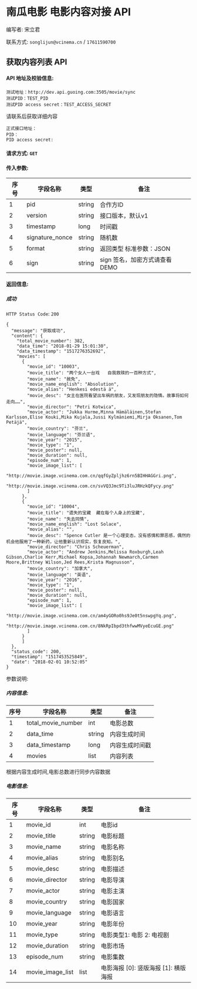 # 南瓜电影 电影内容对接 API

编写者: 宋立君 

联系方式: `songlijun@vcinema.cn` / `17611590700`


## 获取内容列表 API

#### API 地址及校验信息: 

```
测试地址：http://dev.api.guoing.com:3505/movie/sync
测试PID：TEST_PID
测试PID access secret：TEST_ACCESS_SECRET
```

请联系后获取详细内容

```
正式接口地址：
PID：
PID access secret:
```

#### 请求方式: `GET`

#### 传入参数:

序号  | 字段名称 |   类型   | 备注
---- | ------- | ------ | -----
  1  |  pid    | string  | 合作方ID
  2  | version | string | 接口版本，默认v1
  3  | timestamp | long   | 时间戳
  4  | signature_nonce  | string | 随机数
  5  | format    | string |  返回类型 标准参数：JSON
  6  | sign | string | sign 签名，加密方式请查看DEMO


#### 返回信息:

##### 成功

`HTTP Status Code`: `200`

```
{
  "message": "获取成功",
  "content": {
    "total_movie_number": 382,
    "data_time": "2018-01-29 15:01:30",
    "data_timestamp": "1517276352692",
    "movies": [
      {
        "movie_id": "10003",
        "movie_title": "两个女人一台戏   自我救赎的一百种方式",
        "movie_name": "赦免",
        "movie_name_english": "Absolution",
        "movie_alias": "Henkesi edestä ä",
        "movie_desc": "女主在医院看望出车祸的朋友，又发现朋友的隐情。故事将如何走向……",
        "movie_director": "Petri Kotwica",
        "movie_actor": "Jukka Hurme,Minna Hämäläinen,Stefan Karlsson,Elise Kouki,Mika Kujala,Jussi Kylmäniemi,Mirja Oksanen,Tom Petäjä",
        "movie_country": "芬兰",
        "movie_language": "芬兰语",
        "movie_year": "2015",
        "movie_type": "1",
        "movie_poster": null,
        "movie_duration": null,
        "episode_num": 1,
        "movie_image_list": [
          "http://movie.image.vcinema.com.cn/qqfGyZpljhz6rn5BIHHAGGri.png",
          "http://movie.image.vcinema.com.cn/svVQ3Jmc9Ti3luJRHzkQFycy.png"
        ]
      },
      {
        "movie_id": "10004",
        "movie_title": "遗失的宝藏  藏在每个人身上的宝藏",
        "movie_name": "失去同情",
        "movie_name_english": "Lost Solace",
        "movie_alias": "",
        "movie_desc": "Spence Cutler 是一个心理变态，没有感情和罪恶感，偶然的机会他服用了一种新药，让他重新认识现实，恢复良知。",
        "movie_director": "Chris Scheuerman",
        "movie_actor": "Andrew Jenkins,Melissa Roxburgh,Leah Gibson,Charlie Kerr,Michael Kopsa,Johannah Newmarch,Carmen Moore,Brittney Wilson,Jed Rees,Krista Magnusson",
        "movie_country": "加拿大",
        "movie_language": "英语",
        "movie_year": "2016",
        "movie_type": "1",
        "movie_poster": null,
        "movie_duration": null,
        "episode_num": 1,
        "movie_image_list": [
          "http://movie.image.vcinema.com.cn/am4yGORo0hs9Je0t5nswpgYq.png",
          "http://movie.image.vcinema.com.cn/8NkRpIbpd3thfwwMVyeEcuGE.png"
        ]
      }
      ]
  },
  "status_code": 200,
  "timestamp": "1517453525849",
  "date": "2018-02-01 10:52:05"
}
```

参数说明:

##### 内容信息:

序号  | 字段名称 |   类型   | 备注
---- | ------- | ------ | -----
  1  |  total_movie_number    | int  | 电影总数
  2  | data_time | string | 内容生成时间
  3  | data_timestamp |  long   | 内容生成时间戳
  4  | movies  |  list | 内容列表

根据内容生成时间,电影总数进行同步内容数据

##### 电影信息:

序号  | 字段名称 |   类型   | 备注
---- | ------- | ------ | -----
  1  |  movie_id | int  | 电影id
  2  | movie_title | string | 电影标题
  3  | movie_name |   string   | 电影名称
  4  | movie_alias  |   string | 电影别名
  5  | movie_desc  |   string | 电影描述
  6  | movie_director  |   string | 电影导演
  7  | movie_actor  |   string | 电影主演
  8  | movie_country  |   string | 电影国家
  9  | movie_language  |   string | 电影语言
  10  | movie_year  |   string | 电影年份
  11 | movie_type  |   string | 电影类型1: 电影 2: 电视剧
  12  | movie_duration  |   string | 电影市场
  13  | episode_num  |   string | 电影集数
  14  | movie_image_list  |   list | 电影海报 [0]: 竖版海报 [1]: 横版海报
